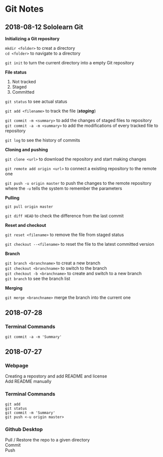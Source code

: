 # Git Notes

## 2018-08-12 Sololearn Git

**Initializing a Git repository**

`mkdir <folder>` to creat a directory  
`cd <folder>` to navigate to a directory

`git init` to turn the current directory into a empty Git repository  

**File status**

1. Not tracked
2. Staged
3. Committed

`git status` to see actual status

`git add <filename>` to track the file (***staging***)  

`git commit -m <summary>` to add the changes of staged files to repository  
`git commit -a -m <summary>` to add the modifications of every tracked file to repository  

`git log` to see the history of commits

**Cloning and pushing**

`git clone <url>` to download the repository and start making changes  

`git remote add origin <url>` to connect a existing repository to the remote one

`git push -u origin master` to push the changes to the remote repository  
where the `-u` tells the system to remember the parameters  

**Pulling**

`git pull origin master`

`git diff HEAD` to check the difference from the last commit

**Reset and checkout**

`git reset <filename>` to remove the file from staged status  

`git checkout --<filename>` to reset the file to the latest committed version

**Branch**

`git branch <branchname>` to creat a new branch  
`git checkout <branchname>` to switch to the branch  
`git checkout -b <branchname>` to create and switch to a new branch  
`git branch` to see the branch list

**Merging**  

`git merge <branchname>` merge the branch into the current one

## 2018-07-28  

### Terminal Commands

`git commit -a -m 'Summary'`  

## 2018-07-27  

### Webpage

Creating a repostory and add README and license  
Add README manually  

### Terminal Commands

`git add`  
`git status`  
`git commit -m 'Summary'`  
`git push <-u origin master>`  

### Github Desktop

Pull / Restore the repo to a given directory  
Commit  
Push  
